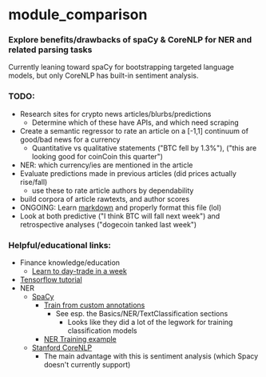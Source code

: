 # module_comparison
### Explore benefits/drawbacks of spaCy & CoreNLP for NER and related parsing tasks

Currently leaning toward spaCy for bootstrapping targeted language models, but only CoreNLP has built-in sentiment analysis.

### TODO:
- Research sites for crypto news articles/blurbs/predictions
    - Determine which of these have APIs, and which need scraping
- Create a semantic regressor to rate an article on a [-1,1] continuum of good/bad news for a currency
    - Quantitative vs qualitative statements ("BTC fell by 1.3%"), ("this are looking good for coinCoin this quarter")
- NER: which currency/ies are mentioned in the article
- Evaluate predictions made in previous articles (did prices actually rise/fall)
    - use these to rate article authors by dependability
- build corpora of article rawtexts, and author scores
- ONGOING: Learn [markdown](https://guides.github.com/features/mastering-markdown/) and properly format this file (lol)
- Look at both predictive ("I think BTC will fall next week") and retrospective analyses ("dogecoin tanked last week")

### Helpful/educational links:
- Finance knowledge/education
    - [Learn to day-trade in a week](https://www.youtube.com/watch?v=GTtKLeDTCHo)
- [Tensorflow tutorial](https://bytegain.com/blog/getting-started-with-tensorflow-guide)
- NER
    - [SpaCy](https://spacy.io/)
        - [Train from custom annotations](https://spacy.io/usage/training)
            - See esp. the Basics/NER/TextClassification sections
                - Looks like they did a lot of the legwork for training classification models
        - [NER Training example](https://github.com/explosion/spacy/blob/master/examples/training/train_ner.py)
    - [Stanford CoreNLP](https://stanfordnlp.github.io/CoreNLP/)
        - The main advantage with this is sentiment analysis (which Spacy doesn't currently support)